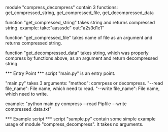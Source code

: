 module "compress_decompress" contain 3 functions:
  get_compressed_string, get_compressed_file, get_decompressed_data

function "get_compressed_string" takes string and returns compressed string.
example: take:"aasssde" out:"a2s3d1e1"

function "get_compressed_file" takes name of file as an argument and returns compressed string.

function "get_decompressed_data" takes string, which was properly compress by functions above, as an argument and return decompressed string.

*** Entry Point ***
script "main.py" is an entry point.

"main.py" takes 3 arguments:
  "method": comrpess or decompress.
  "--read file_name": File name, which need to read.
  "--write file_name": File name, which need to write.
  
  example: "python main.py compress --read Pipfile --write compressed_data.txt"
  
*** Example script ***
script "sample.py" contain some simple example usage of module "compress_decompress".
It takes no arguments.
